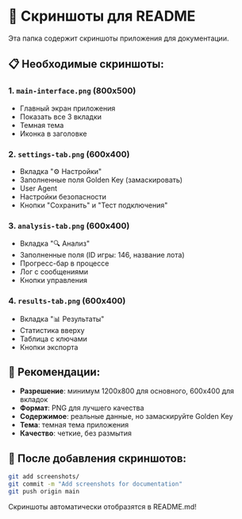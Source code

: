 # 📸 Скриншоты для README

Эта папка содержит скриншоты приложения для документации.

## 📋 Необходимые скриншоты:

### 1. `main-interface.png` (800x500)
- Главный экран приложения
- Показать все 3 вкладки
- Темная тема
- Иконка в заголовке

### 2. `settings-tab.png` (600x400)
- Вкладка "⚙️ Настройки"
- Заполненные поля Golden Key (замаскировать)
- User Agent
- Настройки безопасности
- Кнопки "Сохранить" и "Тест подключения"

### 3. `analysis-tab.png` (600x400)
- Вкладка "🔍 Анализ"
- Заполненные поля (ID игры: 146, название лота)
- Прогресс-бар в процессе
- Лог с сообщениями
- Кнопки управления

### 4. `results-tab.png` (600x400)
- Вкладка "📊 Результаты"
- Статистика вверху
- Таблица с ключами
- Кнопки экспорта

## 🎯 Рекомендации:

- **Разрешение**: минимум 1200x800 для основного, 600x400 для вкладок
- **Формат**: PNG для лучшего качества
- **Содержимое**: реальные данные, но замаскируйте Golden Key
- **Тема**: темная тема приложения
- **Качество**: четкие, без размытия

## 📝 После добавления скриншотов:

```bash
git add screenshots/
git commit -m "Add screenshots for documentation"
git push origin main
```

Скриншоты автоматически отобразятся в README.md!